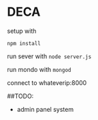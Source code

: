 # DECA

setup with
```
npm install
```

run sever with `node server.js`

run mondo with `mongod`

connect to whateverip:8000

##TODO:

- admin panel system
